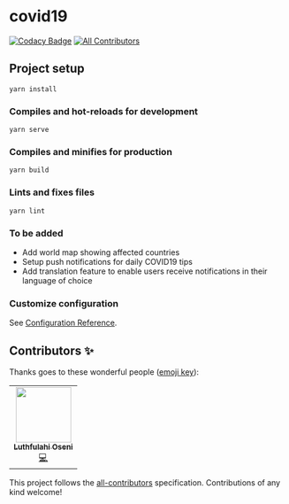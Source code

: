 # covid19
<!-- ALL-CONTRIBUTORS-BADGE:START - Do not remove or modify this section -->
[![Codacy Badge](https://api.codacy.com/project/badge/Grade/c97fc05f055e4cf3a063754c6730bfe3)](https://app.codacy.com/manual/Abdulqudus001/covid19-dashboard?utm_source=github.com&utm_medium=referral&utm_content=Abdulqudus001/covid19-dashboard&utm_campaign=Badge_Grade_Dashboard)
[![All Contributors](https://img.shields.io/badge/all_contributors-1-orange.svg?style=flat-square)](#contributors-)
<!-- ALL-CONTRIBUTORS-BADGE:END -->

## Project setup
```
yarn install
```

### Compiles and hot-reloads for development
```
yarn serve
```

### Compiles and minifies for production
```
yarn build
```

### Lints and fixes files
```
yarn lint
```

### To be added
- Add world map showing affected countries
- Setup push notifications for daily COVID19 tips
- Add translation feature to enable users receive notifications in their language of choice

### Customize configuration
See [Configuration Reference](https://cli.vuejs.org/config/).

## Contributors ✨

Thanks goes to these wonderful people ([emoji key](https://allcontributors.org/docs/en/emoji-key)):

<!-- ALL-CONTRIBUTORS-LIST:START - Do not remove or modify this section -->
<!-- prettier-ignore-start -->
<!-- markdownlint-disable -->
<table>
  <tr>
    <td align="center"><a href="https://github.com/LuthfulahiO"><img src="https://avatars0.githubusercontent.com/u/20159012?v=4" width="100px;" alt=""/><br /><sub><b>Luthfulahi Oseni</b></sub></a><br /><a href="https://github.com/Abdulqudus001/covid19-dashboard/commits?author=LuthfulahiO" title="Code">💻</a></td>
  </tr>
</table>

<!-- markdownlint-enable -->
<!-- prettier-ignore-end -->
<!-- ALL-CONTRIBUTORS-LIST:END -->

This project follows the [all-contributors](https://github.com/all-contributors/all-contributors) specification. Contributions of any kind welcome!
